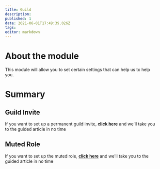 ```yaml
---
title: Guild
description:
published: 1
date: 2021-06-01T17:49:39.026Z
tags:
editor: markdown
---
```


# About the module

This module will allow you to set certain settings that can help us to help you.

# Summary

## Guild Invite

If you want to set up a permanent guild invite, **[click here](/en/modules/guild/invite)** and we'll take you to the guided article in no time

## Muted Role

If you want to set up the muted role, **[click here](/en/modules/guild/muted)** and we'll take you to the guided article in no time
